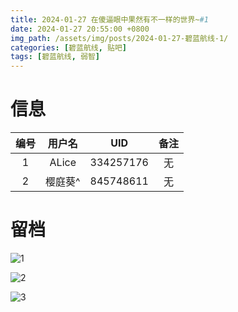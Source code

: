 ```yaml
---
title: 2024-01-27 在傻逼眼中果然有不一样的世界~#1
date: 2024-01-27 20:55:00 +0800
img_path: /assets/img/posts/2024-01-27-碧蓝航线-1/
categories: [碧蓝航线, 贴吧]
tags: [碧蓝航线, 弱智]
---
```


# 信息

| 编号 | 用户名  |    UID    | 备注 |
| :--: | :-----: | :-------: | :--: |
|  1   |  ALice  | 334257176 |  无  |
|  2   | 樱庭葵^ | 845748611 |  无  |

# 留档

![1](1.jpg)

![2](2.jpg)

![3](3.jpg)